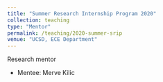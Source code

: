 ```yaml
---
title: "Summer Research Internship Program 2020"
collection: teaching
type: "Mentor"
permalink: /teaching/2020-summer-srip
venue: "UCSD, ECE Department"
---
```


Research mentor
  * Mentee: Merve Kilic
